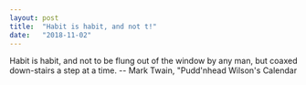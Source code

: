 ```yaml
---
layout: post
title:  "Habit is habit, and not t!"
date:   "2018-11-02"
---
```

Habit is habit, and not to be flung out of the window by any man, but coaxed
down-stairs a step at a time.
		-- Mark Twain, "Pudd'nhead Wilson's Calendar
